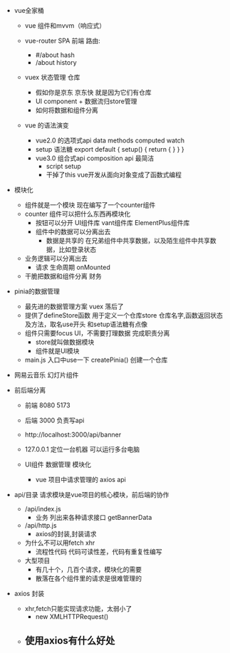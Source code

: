 - vue全家桶
  - vue 组件和mvvm（响应式）
  - vue-router SPA 前端 路由:
    - #/about hash
    - /about history
  - vuex 状态管理 仓库
    - 假如你是京东 京东快 就是因为它们有仓库
    - UI component + 数据流归store管理
    - 如何将数据和组件分离

  - vue 的语法演变
    - vue2.0 的选项式api data methods computed watch
    - setup 语法糖 export default { setup() { return { } } }
    - vue3.0 组合式api composition api 最简洁
      - script setup
      - 干掉了this vue开发从面向对象变成了函数式编程

- 模块化
  - 组件就是一个模块 现在编写了一个counter组件
  - counter 组件可以把什么东西再模块化
    - 按钮可以分开  UI组件库 vant组件库 ElementPlus组件库
    - 组件中的数据可以分离出去
      - 数据是共享的 在兄弟组件中共享数据，以及陌生组件中共享数据，比如登录状态
  - 业务逻辑可以分离出去
    - 请求 生命周期 onMounted
  - 干脆把数据和组件分离 财务

- pinia的数据管理
  - 最先进的数据管理方案 vuex 落后了
  - 提供了defineStore函数 用于定义一个仓库store 仓库名字,函数返回状态及方法，取名use开头 和setup语法糖有点像
  - 组件只需要focus UI，不需要打理数据 完成职责分离
    - store就叫做数据模块
    - 组件就是UI模块
  - main.js 入口中use一下 createPinia() 创建一个仓库


- 网易云音乐 幻灯片组件

- 前后端分离
  - 前端 8080 5173
  - 后端 3000 负责写api
  - http://localhost:3000/api/banner
  - 127.0.0.1 定位一台机器 可以运行多台电脑

  - UI组件 数据管理 模块化
    - vue 项目中请求管理的 axios api

- api/目录 请求模块是vue项目的核心模块，前后端的协作
  - /api/index.js
    - 业务 列出来各种请求接口 getBannerData
  - /api/http.js
    - axios的封装,封装请求
  - 为什么不可以用fetch xhr
    - 流程性代码 代码可读性差，代码有重复性编写
  - 大型项目
    - 有几十个，几百个请求，模块化的需要
    - 散落在各个组件里的请求是很难管理的

- axios 封装
  - xhr,fetch只能实现请求功能，太弱小了
    - new XMLHTTPRequest()
  - 使用axios有什么好处
    -